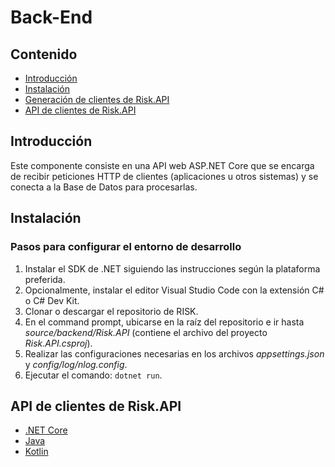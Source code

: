 # Back-End

## Contenido
* [Introducción](#introducción)
* [Instalación](#instalación)
* [Generación de clientes de Risk.API](clients/README.md)
* [API de clientes de Risk.API](#api-de-clientes-de-riskapi)

## Introducción
Este componente consiste en una API web ASP.NET Core que se encarga de recibir peticiones HTTP de clientes (aplicaciones u otros sistemas) y se conecta a la Base de Datos para procesarlas.

## Instalación
### Pasos para configurar el entorno de desarrollo
1. Instalar el SDK de .NET siguiendo las instrucciones según la plataforma preferida.
2. Opcionalmente, instalar el editor Visual Studio Code con la extensión C# o C# Dev Kit.
3. Clonar o descargar el repositorio de RISK.
4. En el command prompt, ubicarse en la raíz del repositorio e ir hasta *source/backend/Risk.API* (contiene el archivo del proyecto *Risk.API.csproj*).
5. Realizar las configuraciones necesarias en los archivos *appsettings.json* y *config/log/nlog.config*.
6. Ejecutar el comando: `dotnet run`.

## API de clientes de Risk.API

* [.NET Core](clients/csharp-netcore/README.md)
* [Java](clients/java/README.md)
* [Kotlin](clients/kotlin/README.md)